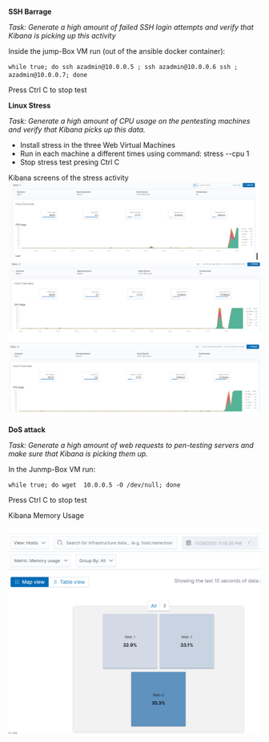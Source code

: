 **SSH Barrage**

*Task: Generate a high amount of failed SSH login attempts and verify that Kibana is picking up this activity*

Inside the jump-Box VM run (out of the ansible docker container):
    
    while true; do ssh azadmin@10.0.0.5 ; ssh azadmin@10.0.0.6 ssh ; azadmin@10.0.0.7; done

Press Ctrl C to stop test 

**Linux Stress**

*Task: Generate a high amount of CPU usage on the pentesting machines and verify that Kibana picks up this data.*
- Install stress in the three Web Virtual Machines
- Run in each machine a different times using command: stress --cpu 1
- Stop stress test presing Ctrl C

Kibana screens of the stress activity
![](../images/Web1.PNG)
![](../images/Web2.PNG)
![](../images/Web3.PNG)


**DoS attack**

*Task: Generate a high amount of web requests to pen-testing servers and make sure that Kibana is picking them up.*

In the Junmp-Box VM run:

    while true; do wget  10.0.0.5 -O /dev/null; done
    
Press Ctrl C to stop test


Kibana Memory Usage

![](../images/MemoryUsage.PNG)
